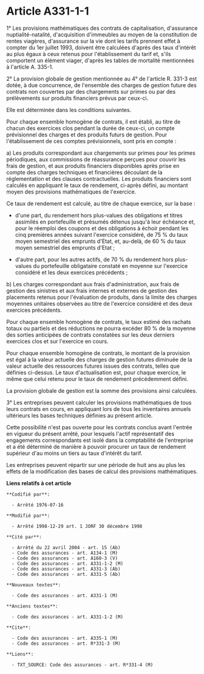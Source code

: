 # Article A331-1-1

1° Les provisions mathématiques des contrats de capitalisation, d'assurance nuptialité-natalité, d'acquisition d'immeubles au
moyen de la constitution de rentes viagères, d'assurance sur la vie dont les tarifs prennent effet à compter du 1er juillet
1993, doivent être calculées d'après des taux d'intérêt au plus égaux à ceux retenus pour l'établissement du tarif et, s'ils
comportent un élément viager, d'après les tables de mortalité mentionnées à l'article A. 335-1.

2° La provision globale de gestion mentionnée au 4° de l'article R. 331-3 est dotée, à due concurrence, de l'ensemble des
charges de gestion future des contrats non couvertes par des chargements sur primes ou par des prélèvements sur produits
financiers prévus par ceux-ci.

Elle est déterminée dans les conditions suivantes.

Pour chaque ensemble homogène de contrats, il est établi, au titre de chacun des exercices clos pendant la durée de ceux-ci,
un compte prévisionnel des charges et des produits futurs de gestion. Pour l'établissement de ces comptes prévisionnels, sont
pris en compte :

a) Les produits correspondant aux chargements sur primes pour les primes périodiques, aux commissions de réassurance perçues
pour couvrir les frais de gestion, et aux produits financiers disponibles après prise en compte des charges techniques et
financières découlant de la réglementation et des clauses contractuelles. Les produits financiers sont calculés en appliquant
le taux de rendement, ci-après défini, au montant moyen des provisions mathématiques de l'exercice.

Ce taux de rendement est calculé, au titre de chaque exercice, sur la base :

- d'une part, du rendement hors plus-values des obligations et titres assimilés en portefeuille et présumés détenus jusqu'à
leur échéance et, pour le réemploi des coupons et des obligations à échoir pendant les cinq premières années suivant
l'exercice considéré, de 75 % du taux moyen semestriel des emprunts d'Etat, et, au-delà, de 60 % du taux moyen semestriel des
emprunts d'Etat ;

- d'autre part, pour les autres actifs, de 70 % du rendement hors plus-values du portefeuille obligataire constaté en moyenne
sur l'exercice considéré et les deux exercices précédents ;

b) Les charges correspondant aux frais d'administration, aux frais de gestion des sinistres et aux frais internes et externes
de gestion des placements retenus pour l'évaluation de produits, dans la limite des charges moyennes unitaires observées au
titre de l'exercice considéré et des deux exercices précédents.

Pour chaque ensemble homogène de contrats, le taux estimé des rachats totaux ou partiels et des réductions ne pourra excéder
80 % de la moyenne des sorties anticipées de contrats constatées sur les deux derniers exercices clos et sur l'exercice en
cours.

Pour chaque ensemble homogène de contrats, le montant de la provision est égal à la valeur actuelle des charges de gestion
futures diminuée de la valeur actuelle des ressources futures issues des contrats, telles que définies ci-dessus. Le taux
d'actualisation est, pour chaque exercice, le même que celui retenu pour le taux de rendement précédemment défini.

La provision globale de gestion est la somme des provisions ainsi calculées.

3° Les entreprises peuvent calculer les provisions mathématiques de tous leurs contrats en cours, en appliquant lors de tous
les inventaires annuels ultérieurs les bases techniques définies au présent article.

Cette possibilité n'est pas ouverte pour les contrats conclus avant l'entrée en vigueur du présent arrêté, pour lesquels
l'actif représentatif des engagements correspondants est isolé dans la comptabilité de l'entreprise et a été déterminé de
manière à pouvoir procurer un taux de rendement supérieur d'au moins un tiers au taux d'intérêt du tarif.

Les entreprises peuvent répartir sur une période de huit ans au plus les effets de la modification des bases de calcul des
provisions mathématiques.

**Liens relatifs à cet article**

	**Codifié par**:

	  - Arrêté 1976-07-16

	**Modifié par**:

	  - Arrêté 1998-12-29 art. 1 JORF 30 décembre 1998

	**Cité par**:

	  - Arrêté du 22 avril 2004 - art. 15 (Ab)
	  - Code des assurances - art. A134-1 (M)
	  - Code des assurances - art. A160-3 (V)
	  - Code des assurances - art. A331-1-2 (M)
	  - Code des assurances - art. A331-3 (Ab)
	  - Code des assurances - art. A331-5 (Ab)

	**Nouveaux textes**:

	  - Code des assurances - art. A331-1 (M)

	**Anciens textes**:

	  - Code des assurances - art. A331-1-2 (M)

	**Cite**:

	  - Code des assurances - art. A335-1 (M)
	  - Code des assurances - art. R*331-3 (M)

	**Liens**:

	  - TXT_SOURCE: Code des assurances - art. R*331-4 (M)
